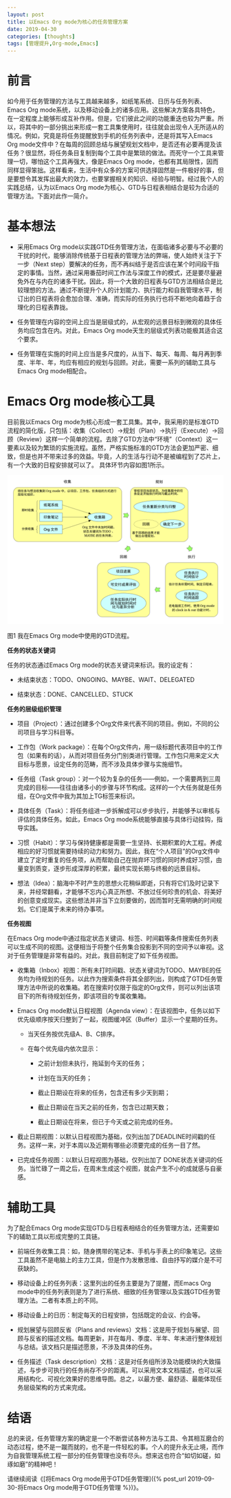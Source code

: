 ```yaml
---
layout: post
title: 以Emacs Org mode为核心的任务管理方案
date: 2019-04-30
categories: [thoughts]
tags: [管理提升,Org-mode,Emacs]
---
```


# 前言

如今用于任务管理的方法与工具越来越多，如纸笔系统、日历与任务列表、Emacs Org mode系统，以及移动设备上的诸多应用。这些解决方案各具特色，在一定程度上能够形成互补作用。但是，它们彼此之间的功能重迭也较为严重。所以，将其中的一部分挑出来形成一套工具集使用时，往往就会出现令人无所适从的情况。例如，究竟是将任务提醒放到手机的任务列表中，还是将其写入Emacs Org mode文件中？在每周的回顾总结与展望规划文档中，是否还有必要再提及该任务？很显然，将任务条目复制到每个工具中是繁琐的做法。而死守一个工具来管理一切，哪怕这个工具再强大，像是Emacs Org mode，也都有其局限性，因而同样显得笨拙。这样看来，生活中有众多的方案可供选择固然是一件极好的事，但是要想令其发挥出最大的效力，也要掌握相关的知识、经验与明智。经过我个人的实践总结，认为以Emacs Org mode为核心、GTD与日程表相结合是较为合适的管理方法。下面对此作一简介。

# 基本想法

* 采用Emacs Org mode以实践GTD任务管理方法，在面临诸多必要与不必要的干扰的时代，能够消除传统基于日程表的管理方法的弊端，使人始终关注于下一步（Next step）要解决的任务，而不再纠结于是否应该在某个时间段干指定的事情。当然，通过采用番茄时间工作法与深度工作的模式，还是要尽量避免外在与内在的诸多干扰。因此，将一个大致的日程表与GTD方法相结合是比较理想的方法。通过不断提升个人的计划能力、执行能力和自我管理水平，制订出的日程表将会愈加合理、准确，而实际的任务执行也将不断地向着趋于合理化的日程表靠拢。

* 任务管理在内容的空间上应当是层级式的，从宏观的远景目标到微观的具体任务均应包含在内。对此，Emacs Org mode天生的层级式列表功能极其适合这个要求。

* 任务管理在实施的时间上应当是多尺度的，从当下、每天、每周、每月再到季度、半年、年，均应有相应的规划与回顾。对此，需要一系列的辅助工具与Emacs Org mode相配合。

# Emacs Org mode核心工具

目前我以Emacs Org mode为核心形成一套工具集。其中，我采用的是标准GTD流程的简化版，只包括：收集（Collect）→规划（Plan）→执行（Execute）→回顾（Review）这样一个简单的流程。去除了GTD方法中“环境”（Context）这一要素以及较为繁琐的实施流程。虽然，严格实施标准的GTD方法会更加严密、细致，但是也并不带来过多的效益。毕竟，人的生活与行动不是被编程到了芯片上，有一个大致的日程安排就可以了。 具体环节内容如图1所示。

![](/figures/p60506341.jpg)

图1 我在Emacs Org mode中使用的GTD流程。

**任务的状态关键词** 

任务的状态通过Emacs Org mode的状态关键词来标识。我的设定有：

* 未结束状态：TODO、ONGOING、MAYBE、WAIT、DELEGATED

* 结束状态：DONE、CANCELLED、STUCK

**任务的层级组织管理** 

* 项目（Project）：通过创建多个Org文件来代表不同的项目。例如，不同的公司项目与学习科目等。

* 工作包（Work package）：在每个Org文件内，用一级标题代表项目中的工作包（如果有的话），从而对项目任务分门别类进行管理。工作包只用来定义大目标与愿景，设定任务的范畴，而不涉及具体步骤与实施细节。

* 任务组（Task group）：对一个较为复杂的任务——例如，一个需要两到三周完成的目标——往往由诸多小的步骤与环节构成。这样的一个大任务就是任务组，在Org文件中我为其加上TG标签来标识。

* 具体任务（Task）：将任务组进一步拆解成可以步步执行，并能够予以审核与评估的具体任务。如此，Emacs Org mode系统能够直接与具体行动挂钩，指导实践。

* 习惯（Habit）：学习与保持健康都是需要一生坚持、长期积累的大工程。养成相应的好习惯就需要持续的动力和努力。因此，我在“个人项目”的Org文件中建立了定时重复的任务项，从而帮助自己在抛弃坏习惯的同时养成好习惯，由量变到质变，逐步形成深厚的积累，最终实现长期与终极的远景目标。

* 想法（Idea）：脑海中不时产生的思想火花稍纵即逝，只有将它们及时记录下来，并经常翻看，才能够不忘内心真正所想、不放过任何珍贵的机会、将美好的创意变成现实。这些想法并非当下立刻要做的，因而暂时无需明确的时间规划。它们是属于未来的待办事项。

**任务视图** 

在Emacs Org mode中通过指定状态关键词、标签、时间戳等条件搜索任务列表可以生成不同的视图。这便相当于将整个任务集合投影到不同的空间予以审视。这对于任务管理是非常有益的。对此，我目前制定了如下任务视图。

* 收集箱（Inbox）视图：所有未打时间戳、状态关键词为TODO、MAYBE的任务均为待规划的任务。以此作为搜索条件将其全部列出，则构成了GTD任务管理方法中所说的收集箱。若在搜索时仅限于指定的Org文件，则可以列出该项目下的所有待规划任务，即该项目的专属收集箱。

* Emacs Org mode默认日程视图（Agenda view）：在该视图中，任务以如下优先级顺序按天归整到了一起，视图缓冲区（Buffer）显示一个星期的任务。

  * 当天任务按优先级A、B、C排序。

  * 在每个优先级内依次显示：

    * 之前计划但未执行，拖延到今天的任务；

    * 计划在当天的任务；

    * 截止日期设在将来的任务，包含还有多少天到期；

    * 截止日期设在当天之前的任务，包含已过期天数；

    * 截止日期设在将来，但已于今天或之前完成的任务。

* 截止日期视图：以默认日程视图为基础，仅列出加了DEADLINE时间戳的任务。这样一来，对于本周以及近期有哪些必须要完成的任务一目了然。

* 已完成任务视图：以默认日程视图为基础，仅列出加了 DONE状态关键词的任务。当忙碌了一周之后，在周末生成这个视图，就会产生不小的成就感与自豪感。

# 辅助工具

为了配合Emacs Org mode实现GTD与日程表相结合的任务管理方法，还需要如下的辅助工具以形成完整的工具链。

* 前端任务收集工具：如，随身携带的笔记本、手机与手表上的印象笔记。这些工具虽然不是电脑上的主力工具，但是作为发散思维、自由抒写的媒介是不可获缺的。

* 移动设备上的任务列表：这里列出的任务主要是为了提醒，而Emacs Org mode中的任务列表则是为了进行系统、细致的任务管理以及实践GTD任务管理方法。二者有本质上的不同。

* 移动设备上的日历：制定每天的日程安排，包括既定的会议、约会等。

* 规划展望与回顾反省（Plans and reviews）文档：这是用于规划与展望、回顾与反省的描述文档。每周更新，并在每月、季度、半年、年末进行整体规划与总结。该文档只是描述愿景，不涉及具体的任务。

* 任务描述（Task description）文档：这是对任务组所涉及功能模块的大致描述，与步步可执行的任务尚存不少的距离。可以采用文本文档描述，也可以采用结构化、可视化效果好的思维导图。总之，以最方便、最舒适、最能体现任务层级架构的方式来完成。

# 结语

总的来说，任务管理方案的确定是一个不断尝试各种方法与工具、令其相互磨合的动态过程，绝不是一蹴而就的，也不是一件轻松的事。个人的提升永无止境，而作为自我管理系统工程一部分的任务管理也没有尽头。想来这也符合“如切如磋，如琢如磨”的精神吧！

请继续阅读《[将Emacs Org mode用于GTD任务管理]({% post_url 2019-09-30-将Emacs Org mode用于GTD任务管理 %})》。
